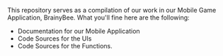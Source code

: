 This repository serves as a compilation of our work in our Mobile Game Application, BrainyBee. What you'll fine here are the following:

- Documentation for our Mobile Application
- Code Sources for the UIs 
- Code Sources for the Functions.
